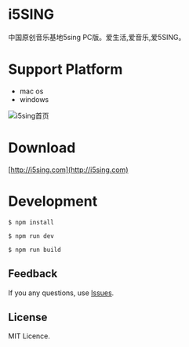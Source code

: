# i5SING
中国原创音乐基地5sing PC版。爱生活,爱音乐,爱5SING。

# Support Platform
* mac os
* windows

![i5sing首页](http://static.i5sing.com/i5sing_welcome.jpg)

# Download
[http://i5sing.com](http://i5sing.com)

# Development
```
$ npm install 

$ npm run dev

$ npm run build
```

## Feedback
If you any questions, use [Issues](https://github.com/i5sing/5sing/issues).

## License
MIT Licence.
